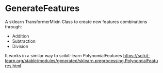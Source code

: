 # GenerateFeatures
A sklearn TransformerMixin Class to create new features combinations through: 
- Addition
- Subtraction
- Division 

It works in  a similar way to scikit-learn PolynomialFeatures 
https://scikit-learn.org/stable/modules/generated/sklearn.preprocessing.PolynomialFeatures.html 
